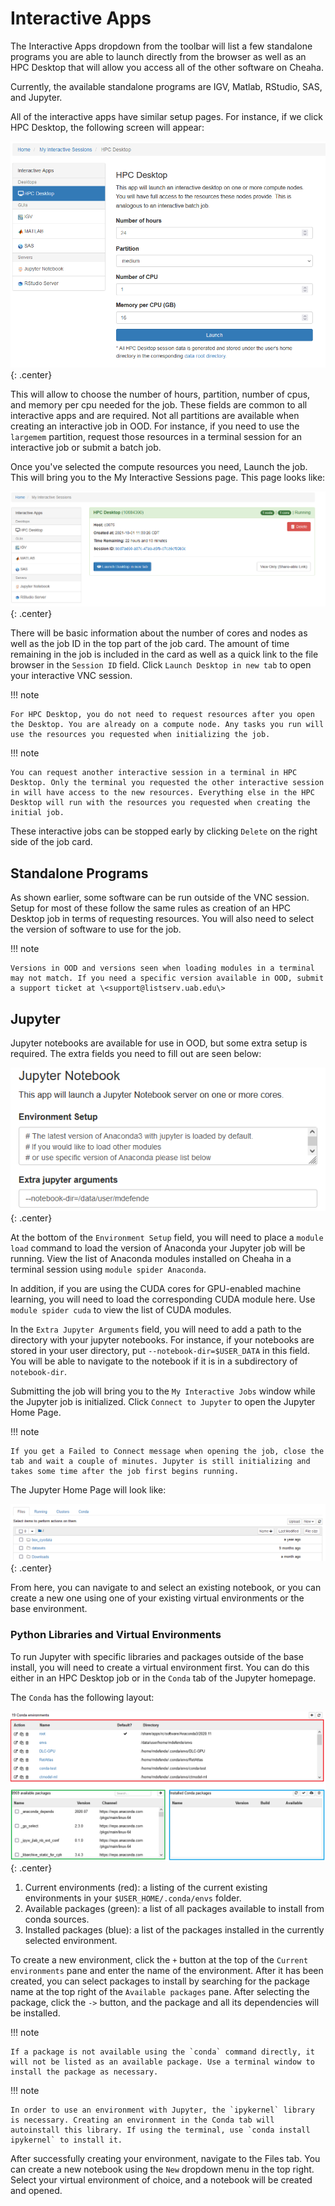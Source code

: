 # Interactive Apps

The Interactive Apps dropdown from the toolbar will list a few standalone programs you are able to launch directly from the browser as well as an HPC Desktop that will allow you access all of the other software on Cheaha.

Currently, the available standalone programs are IGV, Matlab, RStudio, SAS, and Jupyter.

All of the interactive apps have similar setup pages. For instance, if we click HPC Desktop, the following screen will appear:

![image](images/ood_interactive_hpc_vnc.png){: .center}

This will allow to choose the number of hours, partition, number of cpus, and memory per cpu needed for the job. These fields are common to all interactive apps and are required. Not all partitions are available when creating an interactive job in OOD. For instance, if you need to use the `largemem` partition, request those resources in a terminal session for an interactive job or submit a batch job.

Once you've selected the compute resources you need, Launch the job. This will bring you to the My Interactive Sessions page. This page looks like:

![image](images/ood_interactive_sessions.png){: .center}

There will be basic information about the number of cores and nodes as well as the job ID in the top part of the job card. The amount of time remaining in the job is included in the card as well as a quick link to the file browser in the `Session ID` field. Click `Launch Desktop in new tab` to open your interactive VNC session.

!!! note

    For HPC Desktop, you do not need to request resources after you open the Desktop. You are already on a compute node. Any tasks you run will use the resources you requested when initializing the job.

!!! note

    You can request another interactive session in a terminal in HPC Desktop. Only the terminal you requested the other interactive session in will have access to the new resources. Everything else in the HPC Desktop will run with the resources you requested when creating the initial job.

These interactive jobs can be stopped early by clicking `Delete` on the right side of the job card.

## Standalone Programs

As shown earlier, some software can be run outside of the VNC session. Setup for most of these follow the same rules as creation of an HPC Desktop job in terms of requesting resources. You will also need to select the version of software to use for the job.

!!! note

    Versions in OOD and versions seen when loading modules in a terminal may not match. If you need a specific version available in OOD, submit a support ticket at \<support@listserv.uab.edu\>

## Jupyter

Jupyter notebooks are available for use in OOD, but some extra setup is
required. The extra fields you need to fill out are seen below:

![image](images/ood_jupyter.png){: .center}

At the bottom of the `Environment Setup` field, you will need to place a `module load` command to load the version of Anaconda your Jupyter job will be running. View the list of Anaconda modules installed on Cheaha in a terminal session using `module spider Anaconda`.

In addition, if you are using the CUDA cores for GPU-enabled machine learning, you will need to load the corresponding CUDA module here. Use `module spider cuda` to view the list of CUDA modules.

In the `Extra Jupyter Arguments` field, you will need to add a path to the directory with your jupyter notebooks. For instance, if your notebooks are stored in your user directory, put `--notebook-dir=$USER_DATA` in this field. You will be able to navigate to the notebook if it is in a subdirectory of `notebook-dir`.

Submitting the job will bring you to the `My Interactive Jobs` window while the Jupyter job is initialized. Click `Connect to Jupyter` to open the Jupyter Home Page.

!!! note

    If you get a Failed to Connect message when opening the job, close the tab and wait a couple of minutes. Jupyter is still initializing and takes some time after the job first begins running.

The Jupyter Home Page will look like:

![image](images/ood_jupyter_home.png){: .center}

From here, you can navigate to and select an existing notebook, or you can create a new one using one of your existing virtual environments or the base environment.

### Python Libraries and Virtual Environments

To run Jupyter with specific libraries and packages outside of the base install, you will need to create a virtual environment first. You can do this either in an HPC Desktop job or in the `Conda` tab of the Jupyter homepage.

The `Conda` has the following layout:

![image](images/ood_jupyter_create_conda_env.png){: .center}

1. Current environments (red): a listing of the current existing environments in your `$USER_HOME/.conda/envs` folder.
2. Available packages (green): a list of all packages available to install from conda sources.
3. Installed packages (blue): a list of the packages installed in the currently selected environment.

To create a new environment, click the `+` button at the top of the `Current environments` pane and enter the name of the environment. After it has been created, you can select packages to install by searching for the package name at the top right of the `Available packages` pane. After selecting the package, click the `->` button, and the package and all its dependencies will be installed.

!!! note

    If a package is not available using the `conda` command directly, it will not be listed as an available package. Use a terminal window to install the package as necessary.

!!! note

    In order to use an environment with Jupyter, the `ipykernel` library is necessary. Creating an environment in the Conda tab will autoinstall this library. If using the terminal, use `conda install ipykernel` to install it.

After successfully creating your environment, navigate to the Files tab. You can create a new notebook using the `New` dropdown menu in the top right. Select your virtual environment of choice, and a notebook will be created and opened.

